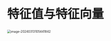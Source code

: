 # 特征值与特征向量

<img src="https://cvp.oss-cn-shanghai.aliyuncs.com/picgo/202403131054751.png" alt="image-20240313105441842" style="zoom:50%;" />